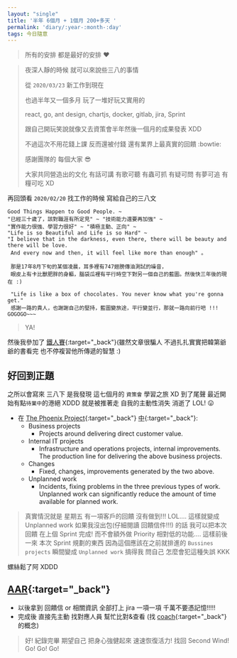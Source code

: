 ```yaml
---
layout: "single"
title: '半年 6個月 + 1個月 200+多天 '
permalink: 'diary/:year-:month-:day'
tags: 今日隨意
---
```


> 所有的安排 都是最好的安排 :heart:

> 夜深人靜的時候 就可以來說些三八的事情 
>
> 從 `2020/03/23` 新工作到現在 
>
> 也過半年又一個多月 玩了一堆好玩又實用的
> 
> react, go, ant design, chartjs, docker, gitlab, jira, Sprint
>
> 跟自己開玩笑說就像又去資策會半年然後一個月的成果發表 XDD
> 
> 不過這次不用花錢上課 反而還被付錢 還有業界上最真實的回饋 :bowtie:
>
> 感謝團隊的 每個大家 :sunglasses: 
>
> 大家共同營造出的文化 有話可講 有歌可聽 有蟲可抓 有疑可問 有夢可追 有糧可吃 XD 

再回頭看 `2020/02/20` 找工作的時候 寫給自己的三八文

~~~text
Good Things Happen to Good People. ~ 
"已經三十歲了，該對職涯有所定見" ~ "技術能力還要再加強" ~ 
"實作能力很強、學習力很好" ~ "積極主動、正向" ~ 
"Life is so Beautiful and Life is so Hard" ~ 
"I believe that in the darkness, even there, there will be beauty and there will be love.
 And every now and then, it will feel like more than enough" 。 
 
 那是17年8月下旬的某個凌晨，耳多裡有747翅膀傳油測試的噪音，
 眼皮上有卡比獸肥胖的身軀，腦袋瓜裡有平行時空下對另一個自己的藍圖。然後快三年後的現在 :)
 
 "Life is like a box of chocolates. You never know what you're gonna get." 
 感謝一路的貴人，也謝謝自己的堅持，藍圖變旅途，平行變並行，那就一路向前行吧 !!! GOGOGO~~~
~~~

> YA!

然後我參加了 [鐵人賽](https://yuting3656.github.io/yutingblog/blog/tag#2020-12th-ironman){:target="_back"}(雖然文章很騙人 不過扎扎實實把韓第爺爺的書看完 也不停複習他所傳遞的智慧 :)

## 好回到正題 

之所以會寫來 三八下 是我發現 這七個月的 `資策會` 學習之旅 XD 到了尾聲 最近開始有點`待業中`的港絕 XDDD 就是被推著走 自我的主動性消失 消逝了 LOL! :stuck_out_tongue:

- 在 [The Phoenix Project](https://www.goodreads.com/book/show/17255186-the-phoenix-project){:target="_back"} [中](https://www.yoroy.com/2018/4-types-of-it-work/){:target="_back"}:
   - Business projects
      - Projects around delivering direct customer value.
   - Internal IT projects
      - Infrastructure and operations projects, internal improvements. The production line for delivering the above business projects.
   - Changes
      - Fixed, changes, improvements generated by the two above.
   - Unplanned work
      - Incidents, fixing problems in the three previous types of work. Unplanned work can significantly reduce the amount of time available for planned work.

> 真實情況就是 星期五 有一項客戶的回饋 沒有做到!!! LOL.... 這樣就變成 Unplanned work 如果我沒出包(仔細閱讀 回饋信件!!!) 的話 我可以把本次回饋 在上個 Sprint 完成! 而不會額外做 Priority 相對低的功能....
  這樣前後一來 本次 Sprint 規劃的東西 因為這個應該在之前就排進的 `Bussines projects` 瞬間變成 `Unplanned work` 搞得我 問自己 怎麼會犯這種失誤 KKK  

  螺絲鬆了阿 XDDD  

## [AAR](https://en.wikipedia.org/wiki/After-action_review){:target="_back"}

- 以後拿到 回饋信 or 相關資訊 全部打上 jira 一項一項 千萬不要憑記憶!!!!!
- 完成後 直接先主動 找對應人員 幫忙比對&查看 (找 [coach](https://www.youtube.com/watch?v=oHDq1PcYkT4){:target="_back"} 的概念)


> 好! 紀錄完畢 期望自己 把身心強健起來 速速恢復活力! 找回 Second Wind! Go! Go! Go!

